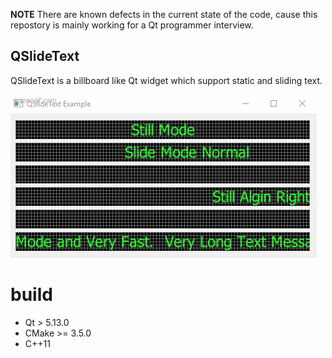 **NOTE** There are known defects in the current state of the code, cause this repostory is mainly working for a Qt programmer interview.

QSlideText
----------

QSlideText is a billboard like Qt widget which support static and sliding text.

![sceenshot](doc/screenshot.gif)

# build

* Qt > 5.13.0
* CMake >= 3.5.0
* C++11


